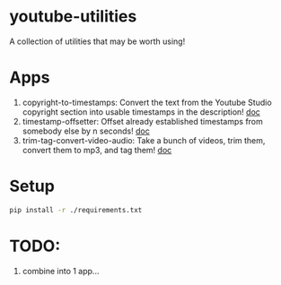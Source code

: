# youtube-utilities
A collection of utilities that may be worth using!


# Apps
1. copyright-to-timestamps: Convert the text from the Youtube Studio copyright section into usable timestamps in the description! [doc](./docs/apps/copyright-to-timestamps.md)
2. timestamp-offsetter: Offset already established timestamps from somebody else by n seconds! [doc](./docs/apps/timestamp-offsetter.md)
3. trim-tag-convert-video-audio: Take a bunch of videos, trim them, convert them to mp3, and tag them! [doc](./docs/apps/trim-tag-convert-video-audio.md)


# Setup
```bash
pip install -r ./requirements.txt
```



# TODO:
1. combine into 1 app...
